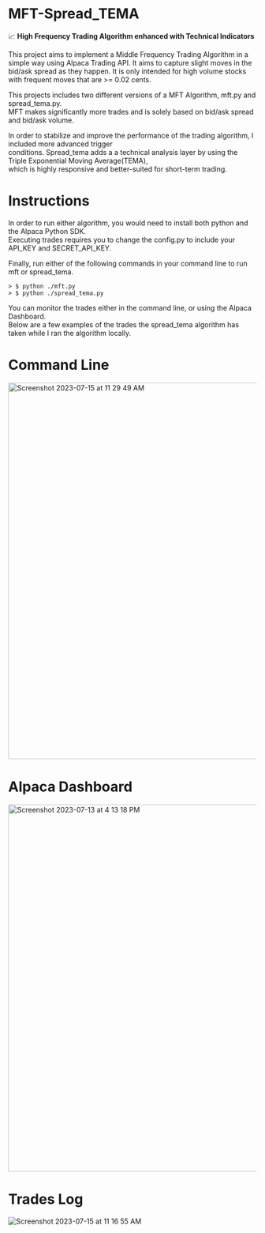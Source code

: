# MFT-Spread_TEMA
📈 **High Frequency Trading Algorithm enhanced with Technical Indicators**

This project aims to implement a Middle Frequency Trading Algorithm in a simple way using Alpaca Trading API.
It aims to capture slight moves in the bid/ask spread as they happen. It is only intended for high volume
stocks with frequent moves that are >= 0.02 cents. <br/> 

This projects includes two different versions of a MFT Algorithm, mft.py and spread_tema.py. <br/>
MFT makes significantly more trades and is solely based on bid/ask spread and bid/ask volume. <br/>

In order to stabilize and improve the performance of the trading algorithm, I included more advanced trigger <br/>
conditions. Spread_tema adds a a technical analysis layer by using the Triple Exponential Moving Average(TEMA),<br/>
which is highly responsive and better-suited for short-term trading.<br/> 

# Instructions

In order to run either algorithm, you would need to install both python and the Alpaca Python SDK. <br /> 
Executing trades requires you to change the config.py to include your API_KEY and SECRET_API_KEY.<br />

Finally, run either of the following commands in your command line to run mft or spread_tema.

```
> $ python ./mft.py
> $ python ./spread_tema.py
```


You can monitor the trades either in the command line, or using the Alpaca Dashboard. <br /> 
Below are a few examples of the trades the spread_tema algorithm has taken while I ran the algorithm locally.

# Command Line 
<img width="762" alt="Screenshot 2023-07-15 at 11 29 49 AM" src="https://github.com/mbouzekri/HFT-Spread_TEMA/assets/106405634/6b76cc6b-7724-4a7b-9e15-124d29180a91">

# Alpaca Dashboard
<img width="743" alt="Screenshot 2023-07-13 at 4 13 18 PM" src="https://github.com/mbouzekri/HFT-Spread_TEMA/assets/106405634/4f4ad017-3bb8-4763-b458-bb07e00513cc">

# Trades Log
![Screenshot 2023-07-15 at 11 16 55 AM](https://github.com/mbouzekri/HFT-Spread_TEMA/assets/106405634/e474661f-8c24-434d-abd8-47f789c032e8)

